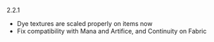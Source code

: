 2.2.1
* Dye textures are scaled properly on items now
* Fix compatibility with Mana and Artifice, and Continuity on Fabric